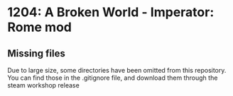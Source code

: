 # 1204: A Broken World - Imperator: Rome mod
## Missing files
Due to large size, some directories have been omitted from this repository. You can find those in the .gitignore file, and download them through the steam workshop release

